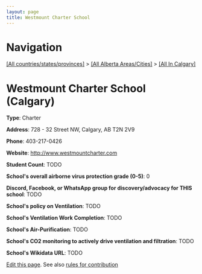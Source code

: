 ```yaml
---
layout: page
title: Westmount Charter School
---
```

# Navigation

[[All countries/states/provinces]](../../..) > [[All Alberta Areas/Cities]](../..) > [[All In Calgary]](..)

# Westmount Charter School (Calgary)

**Type**: Charter

**Address**: 728 - 32 Street NW, Calgary, AB T2N 2V9

**Phone**: 403-217-0426

**Website**: <http://www.westmountcharter.com>

**Student Count**: TODO

**School's overall airborne virus protection grade (0-5)**: 0

**Discord, Facebook, or WhatsApp group for discovery/advocacy for THIS school**: TODO

**School's policy on Ventilation**: TODO

**School's Ventilation Work Completion**: TODO

**School's Air-Purification**: TODO

**School's CO2 monitoring to actively drive ventilation and filtration**: TODO

**School's Wikidata URL**: TODO


[Edit this page](https://github.com/ventilate-schools/AB/edit/main/./Calgary/Westmount_Charter_School.md). See also [rules for contribution](../../../contribution-rules/)